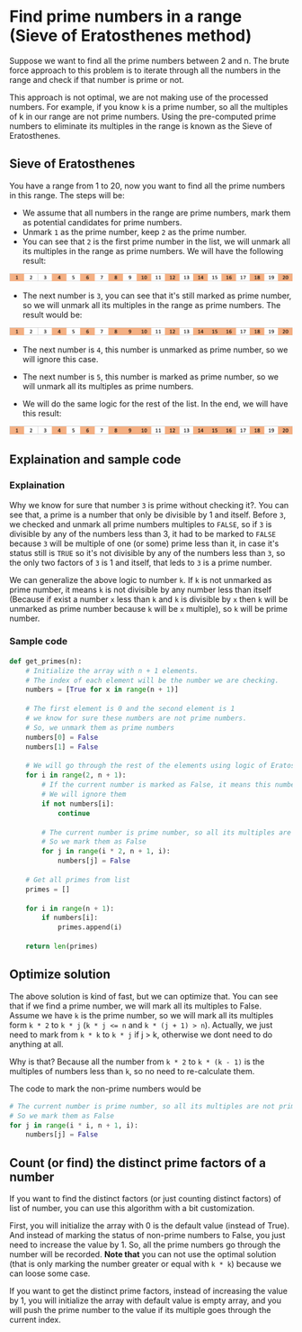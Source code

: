 # Find prime numbers in a range (Sieve of Eratosthenes method)

Suppose we want to find all the prime numbers between 2 and n. The brute force approach to this problem is to iterate through all the numbers in the range and check if that number is prime or not.

This approach is not optimal, we are not making use of the processed numbers. For example, if you know `k` is a prime number, so all the multiples of k in our range are not prime numbers. Using the pre-computed prime numbers to eliminate its multiples in the range is known as the Sieve of Eratosthenes.

## Sieve of Eratosthenes

You have a range from 1 to 20, now you want to find all the prime numbers in this range. The steps will be:

- We assume that all numbers in the range are prime numbers, mark them as potential candidates for prime numbers.
- Unmark `1` as the prime number, keep `2` as the prime number.
- You can see that `2` is the first prime number in the list, we will unmark all its multiples in the range as prime numbers. We will have the following result:

![Multiples of two](https://raw.githubusercontent.com/tienmanh2208/public-asset-depressed-developer/master/posts/algorithm/sieve_of_eratosthenes/multiple_of_two.png)

- The next number is `3`, you can see that it's still marked as prime number, so we will unmark all its multiples in the range as prime numbers. The result would be:

![Multiples of three](https://raw.githubusercontent.com/tienmanh2208/public-asset-depressed-developer/master/posts/algorithm/sieve_of_eratosthenes/multiple_of_three.png)

- The next number is `4`, this number is unmarked as prime number, so we will ignore this case.

- The next number is `5`, this number is marked as prime number, so we will unmark all its multiples as prime numbers.

- We will do the same logic for the rest of the list. In the end, we will have this result:

![Result](https://raw.githubusercontent.com/tienmanh2208/public-asset-depressed-developer/master/posts/algorithm/sieve_of_eratosthenes/multiple_of_three.png)

## Explaination and sample code

### Explaination

Why we know for sure that number `3` is prime without checking it?. You can see that, a prime is a number that only be divisible by 1 and itself. Before `3`, we checked and unmark all prime numbers multiples to `FALSE`, so if `3` is divisible by any of the numbers less than 3, it had to be marked to `FALSE` because `3` will be multiple of one (or some) prime less than it, in case it's status still is `TRUE` so it's not divisible by any of the numbers less than `3`, so the only two factors of `3` is 1 and itself, that leds to `3` is a prime number.

We can generalize the above logic to number `k`. If `k` is not unmarked as prime number, it means `k` is not divisible by any number less than itself (Because if exist a number `x` less than `k` and `k` is divisible by `x` then `k` will be unmarked as prime number because `k` will be `x` multiple), so `k` will be prime number.

### Sample code

```py
def get_primes(n):
    # Initialize the array with n + 1 elements.
    # The index of each element will be the number we are checking.
    numbers = [True for x in range(n + 1)]

    # The first element is 0 and the second element is 1
    # we know for sure these numbers are not prime numbers.
    # So, we unmark them as prime numbers
    numbers[0] = False
    numbers[1] = False

    # We will go through the rest of the elements using logic of Eratosthenes.
    for i in range(2, n + 1):
        # If the current number is marked as False, it means this number is not prime numbers
        # We will ignore them
        if not numbers[i]:
            continue

        # The current number is prime number, so all its multiples are not prime numbers
        # So we mark them as False
        for j in range(i * 2, n + 1, i):
            numbers[j] = False

    # Get all primes from list
    primes = []

    for i in range(n + 1):
        if numbers[i]:
            primes.append(i)

    return len(primes)
```

## Optimize solution

The above solution is kind of fast, but we can optimize that. You can see that if we find a prime number, we will mark all its multiples to False. Assume we have `k` is the prime number, so we will mark all its multiples form `k * 2` to `k * j` (`k * j <= n` and `k * (j + 1) > n`). Actually, we just need to mark from `k * k` to `k * j` if j > k, otherwise we dont need to do anything at all.

Why is that? Because all the number from `k * 2` to `k * (k - 1)` is the multiples of numbers less than `k`, so no need to re-calculate them.

The code to mark the non-prime numbers would be

```py
# The current number is prime number, so all its multiples are not prime numbers
# So we mark them as False
for j in range(i * i, n + 1, i):
    numbers[j] = False
```

## Count (or find) the distinct prime factors of a number

If you want to find the distinct factors (or just counting distinct factors) of list of number, you can use this algorithm with a bit customization.

First, you will initialize the array with 0 is the default value (instead of True). And instead of marking the status of non-prime numbers to False, you just need to increase the value by 1. So, all the prime numbers go through the number will be recorded. **Note that** you can not use the optimal solution (that is only marking the number greater or equal with `k * k`) because we can loose some case.

If you want to get the distinct prime factors, instead of increasing the value by 1, you will initialize the array with default value is empty array, and you will push the prime number to the value if its multiple goes through the current index.
